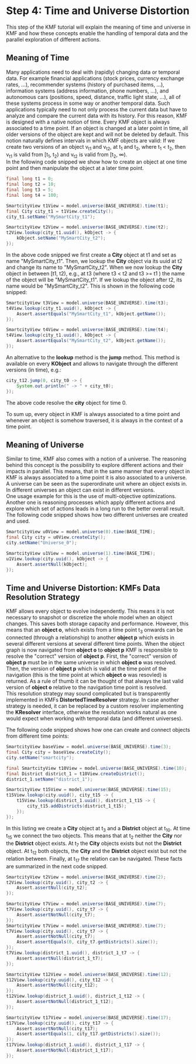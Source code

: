 Step 4: Time and Universe Distortion
======================================

This step of the KMF tutorial will explain the meaning of time and universe in KMF and how these concepts enable the handling of temporal data and the parallel exploration of different actions. 

Meaning of Time 
-----------------
Many applications need to deal with (rapidly) changing data or temporal data. 
For example financial applications (stock prices, currency exchange rates, ...), recommender systems (history of purchased items, ...), information systems (address information, phone numbers, ...), and autonomous cars (positions, speed, distance, traffic light state, ...), all of these systems process in some way or another temporal data.
Such applications typically need to not only process the current data but have to analyze and compare the current data with its history.
For this reason, KMF is designed with a native notion of time.
Every KMF object is always associated to a time point. 
If an object is changed at a later point in time, all older versions of the object are kept and will not be deleted by default. 
This notion naturally defines intervals in which KMF objects are valid:
If we create two versions of an object v<sub>t1</sub> and v<sub>t2</sub>, at t<sub>1</sub> and t<sub>2</sub>, where t<sub>1</sub> < t<sub>2</sub>, then v<sub>t1</sub> is valid from [t<sub>1</sub>, t<sub>2</sub>) and v<sub>t2</sub> is valid from [t<sub>2</sub>, &infin;).  
In the following code snipped we show how to create an object at one time point and then manipulate the object at a later time point. 

```java
final long t1 = 0;
final long t2 = 10;
final long t3 = 5;
final long t4 = 100;

SmartcityView t1View = model.universe(BASE_UNIVERSE).time(t1);
final City city_t1 = t1View.createCity();
city_t1.setName("MySmartCity_t1");

SmartcityView t2View = model.universe(BASE_UNIVERSE).time(t2);
t2View.lookup(city_t1.uuid(), kObject -> {
    kObject.setName("MySmartCity_t2");
});
```
In the above code snipped we first create a **City** object at t1 and set as name "MySmartCity_t1". 
Then, we lookup the **City** object via its uuid at t2 and change its name to "MySmartCity_t2".
When we now lookup the **City** object in between [t1, t2), e.g., at t3 (where t3 < t2 and t3 >= t1 ) the name of the object will be "MySmartCity_t1".
If we lookup the object after t2, its name would be "MySmartCity_t2". 
This is shown in the following code snipped:

```java
SmartcityView t3View = model.universe(BASE_UNIVERSE).time(t3);
t4View.lookup(city_t1.uuid(), kObject -> {
    Assert.assertEquals("MySmartCity_t1", kObject.getName());
});
```

```java
SmartcityView t4View = model.universe(BASE_UNIVERSE).time(t4);
t4View.lookup(city_t1.uuid(), kObject -> {
    Assert.assertEquals("MySmartCity_t2", kObject.getName());
});
```

An alternative to the **lookup** method is the **jump** method. 
This method is available on every **KObject** and allows to navigate through the different versions (in time), e.g.:
```java
city_t12.jump(0, city_t0 -> {
    System.out.println(" -> " + city_t0);
});
```
The above code resolve the **city** object for time 0. 

To sum up, every object in KMF is always associated to a time point and whenever an object is somehow traversed, it is always in the context of a time point. 

Meaning of Universe 
---------------------
Similar to time, KMF also comes with a notion of a universe.
The reasoning behind this concept is the possibility to explore different actions and their impacts in parallel.
This means, that in the same manner that every object in KMF is always associated to a time point it is also associated to a universe.
A universe can be seen as the superordinate unit where an object exists in.
In different universes an object can exist in different versions.  
One usage example for this is the use of multi-objective optimizations.
Another one is reasoning processes which apply different actions and explore which set of actions leads in a long run to the better overall result. 
The following code snipped shows how two different universes are created and used.

```java
SmartcityView u0View = model.universe(0).time(BASE_TIME);
final City city = u0View.createCity();
city.setName("Universe_0");    

SmartcityView u1View = model.universe(1).time(BASE_TIME);
u1View.lookup(city.uuid(), kObject -> {
    Assert.assertNull(kObject);
});
```

Time and Universe Distortion: KMFs Data Resolution Strategy
------------------------------------------------------------
KMF allows every object to evolve independently. 
This means it is not necessary to snapshot or discretize the whole model when an object changes.
This saves both storage capacity and performance.
However, this means that an **object o**, which exists from a time point t<sub>3</sub> onwards can be connected (through a relationship) to another **object p** which exists in several different versions at several different time points.
When the object graph is now navigated from **object o** to **object p** KMF is responsible to resolve the "correct" version of **object p**.
First, the "correct" version of **object p** must be in the same universe in which **object o** was resolved. 
Then, the version of **object p** which is valid at the time point of the navigation (this is the time point at which **object o** was resovled) is returned. 
As a rule of thumb it can be thought of that always the last valid version of **object o** relative to the navigation time point is resolved.  
This resolution strategy may sound complicated but is transparently implemented in KMFs **DistortedTimeResolver** strategy. 
In case another strategy is needed, it can be replaced by a custom resolver implementing the **KResolver** interface, otherwise the resolution works natural as one would expect when working with temporal data (and different universes).

The following code snipped shows how one can create and connect objects from different time points: 
```java
SmartcityView baseView = model.universe(BASE_UNIVERSE).time(3);
final City city = baseView.createCity();
city.setName("smartcity");

final SmartcityView t10View = model.universe(BASE_UNIVERSE).time(10);
final District district_1 = t10View.createDistrict();
district_1.setName("district_1");

SmartcityView t15View = model.universe(BASE_UNIVERSE).time(15);
t15View.lookup(city.uuid(), city_t15 -> {
    t15View.lookup(district_1.uuid(), district_1_t15 -> {
        city_t15.addDistricts(district_1_t15);
    });
});
```
In this listing we create a **City** object at t<sub>3</sub> and a **District** object at t<sub>10</sub>. 
At time t<sub>15</sub> we connect the two objects.
This means that at t<sub>2</sub> neither the **City** nor the **District** object exists. 
At t<sub>7</sub> the **City** objects exists but not the **District** object. 
At t<sub>12</sub> both objects, the **City** and the **District** object exist but not the relation between. 
Finally, at t<sub>17</sub> the relation can be navigated. 
These facts are summarized in the next code snipped.

```java
SmartcityView t2View = model.universe(BASE_UNIVERSE).time(2);
t2View.lookup(city.uuid(), city_t2 -> {
    Assert.assertNull(city_t2);
});

SmartcityView t7View = model.universe(BASE_UNIVERSE).time(7);
t7View.lookup(city.uuid(), city_t7 -> {
    Assert.assertNotNull(city_t7);
});
SmartcityView t7View = model.universe(BASE_UNIVERSE).time(7);
t7View.lookup(city.uuid(), city_t7 -> {
    Assert.assertNotNull(city_t7);
    Assert.assertEquals(0, city_t7.getDistricts().size());    
});
t7View.lookup(district_1.uuid(), district_1_t7 -> {
    Assert.assertNull(district_1_t7);
});

SmartcityView t12View = model.universe(BASE_UNIVERSE).time(12);
t12View.lookup(city.uuid(), city_t12 -> {
    Assert.assertNotNull(city_t12);
});
t12View.lookup(district_1.uuid(), district_1_t12 -> {
    Assert.assertNotNull(district_1_t12);
});

SmartcityView t17View = model.universe(BASE_UNIVERSE).time(17);
t17View.lookup(city.uuid(), city_t17 -> {
    Assert.assertNotNull(city_t17);
    Assert.assertEquals(1, city_t17.getDistricts().size());    
});
t17View.lookup(district_1.uuid(), district_1_t17 -> {
    Assert.assertNotNull(district_1_t17);
});

```

